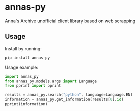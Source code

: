 # annas-py

Anna's Archive unofficial client library based on web scrapping

## Usage

Install by running:

```bash
pip install annas-py
```

Usage example:

```python
import annas_py
from annas_py.models.args import Language
from pprint import pprint

results = annas_py.search("python", language=Language.EN)
information = annas_py.get_information(results[0].id)
pprint(information)
```

